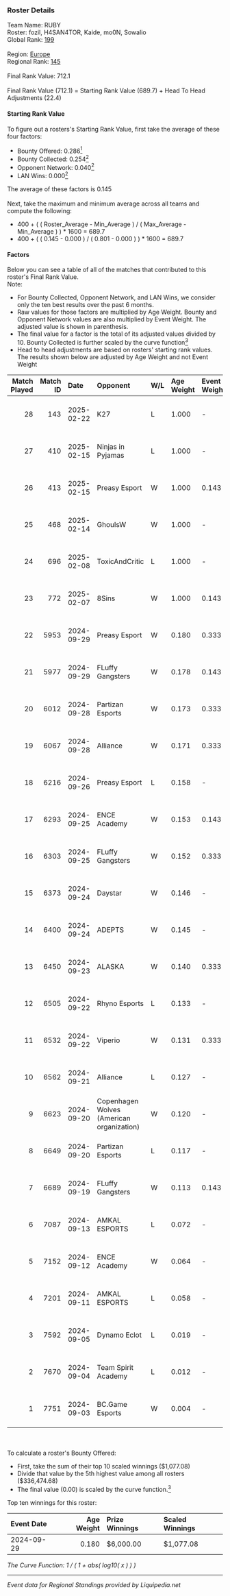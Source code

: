 ### Roster Details<br />
Team Name: RUBY<br />
Roster: fozil, H4SAN4TOR, Kaide, mo0N, Sowalio<br />
Global Rank: [199](../standings_global.md)<br />
<br />
Region: [Europe]( ../standings_europe.md)<br />
Regional Rank: [145]( ../standings_europe.md)<br />
<br />
Final Rank Value:  712.1<br />
<br />
Final Rank Value (712.1) = Starting Rank Value (689.7) + Head To Head Adjustments (22.4)<br />

#### Starting Rank Value<br />
To figure out a rosters's Starting Rank Value, first take the average of these four factors:<br />
- Bounty Offered: 0.286[<sup>1</sup>](#table2)
- Bounty Collected: 0.254[<sup>2</sup>](#table1)
- Opponent Network: 0.040[<sup>2</sup>](#table1)
- LAN Wins: 0.000[<sup>2</sup>](#table1)

The average of these factors is 0.145<br />
<br />
Next, take the maximum and minimum average across all teams and compute the following:<br />
- 400 + ( ( Roster_Average - Min_Average ) / ( Max_Average - Min_Average ) ) * 1600 = 689.7
- 400 + ( ( 0.145 - 0.000 ) / ( 0.801 - 0.000 ) ) * 1600 = 689.7


#### Factors<br />
Below you can see a table of all of the matches that contributed to this roster's Final Rank Value.<br />
Note:<br />

- For Bounty Collected, Opponent Network, and LAN Wins, we consider only the ten best results over the past 6 months.
- Raw values for those factors are multiplied by Age Weight. Bounty and Opponent Network values are also multiplied by Event Weight. The adjusted value is shown in parenthesis.
- The final value for a factor is the total of its adjusted values divided by 10. Bounty Collected is further scaled by the curve function[<sup>3</sup>](#curveFunction)
- Head to head adjustments are based on rosters' starting rank values. The results shown below are adjusted by Age Weight and not Event Weight
<span id="table1"></span><br />


| Match Played | Match ID | Date       | Opponent                                  | W/L | Age Weight | Event Weight | Bounty Collected | Opponent Network | LAN Wins  | H2H Adj. | Roster                                 |
| -: | -: | :- | :- | :- | :- | :- | :- | :- | :- | -: | :- |
|           28 |      143 | 2025-02-22 | K27                                       | L   | 1.000      | -            | -                | -                | -         |   -12.33 | fozil, H4SAN4TOR, Kaide, mo0N, Sowalio |
|           27 |      410 | 2025-02-15 | Ninjas in Pyjamas                         | L   | 1.000      | -            | -                | -                | -         |   -16.50 | fozil, H4SAN4TOR, Kaide, mo0N, Sowalio |
|           26 |      413 | 2025-02-15 | Preasy Esport                             | W   | 1.000      | 0.143        | 0.012 (0.002)    | 0.710 (0.101)    | 0 (0.000) |    16.81 | fozil, H4SAN4TOR, Kaide, mo0N, Sowalio |
|           25 |      468 | 2025-02-14 | GhoulsW                                   | W   | 1.000      | -            | -                | -                | 0 (0.000) |     4.41 | fozil, H4SAN4TOR, Kaide, mo0N, Sowalio |
|           24 |      696 | 2025-02-08 | ToxicAndCritic                            | L   | 1.000      | -            | -                | -                | -         |   -22.61 | fozil, H4SAN4TOR, Kaide, mo0N, Sowalio |
|           23 |      772 | 2025-02-07 | 8Sins                                     | W   | 1.000      | 0.143        | 0.005 (0.001)    | 0.234 (0.033)    | 0 (0.000) |    22.16 | fozil, H4SAN4TOR, Kaide, mo0N, Sowalio |
|           22 |     5953 | 2024-09-29 | Preasy Esport                             | W   | 0.180      | 0.333        | 0.012 (0.001)    | 0.710 (0.043)    | 0 (0.000) |     3.55 | forkyz, Kaide, mo0N, Sowalio, tasman   |
|           21 |     5977 | 2024-09-29 | FLuffy Gangsters                          | W   | 0.178      | 0.143        | 0.014 (0.000)    | 0.925 (0.023)    | 0 (0.000) |     3.44 | forkyz, Kaide, mo0N, Sowalio, tasman   |
|           20 |     6012 | 2024-09-28 | Partizan Esports                          | W   | 0.173      | 0.333        | 0.082 (0.005)    | 0.768 (0.044)    | 0 (0.000) |     4.87 | forkyz, Kaide, mo0N, Sowalio, tasman   |
|           19 |     6067 | 2024-09-28 | Alliance                                  | W   | 0.171      | 0.333        | 0.015 (0.001)    | 0.573 (0.033)    | 0 (0.000) |     4.01 | forkyz, Kaide, mo0N, Sowalio, tasman   |
|           18 |     6216 | 2024-09-26 | Preasy Esport                             | L   | 0.158      | -            | -                | -                | -         |    -1.79 | forkyz, Kaide, mo0N, Sowalio, tasman   |
|           17 |     6293 | 2024-09-25 | ENCE Academy                              | W   | 0.153      | 0.143        | 0.009 (0.000)    | -                | 0 (0.000) |     3.11 | forkyz, Kaide, mo0N, Sowalio, tasman   |
|           16 |     6303 | 2024-09-25 | FLuffy Gangsters                          | W   | 0.152      | 0.333        | 0.014 (0.001)    | 0.925 (0.047)    | 0 (0.000) |     2.99 | forkyz, Kaide, mo0N, Sowalio, tasman   |
|           15 |     6373 | 2024-09-24 | Daystar                                   | W   | 0.146      | -            | -                | -                | 0 (0.000) |     2.01 | forkyz, Kaide, mo0N, Sowalio, tasman   |
|           14 |     6400 | 2024-09-24 | ADEPTS                                    | W   | 0.145      | -            | -                | -                | -         |     2.17 | forkyz, Kaide, mo0N, Sowalio, tasman   |
|           13 |     6450 | 2024-09-23 | ALASKA                                    | W   | 0.140      | 0.333        | 0.030 (0.001)    | 0.875 (0.041)    | -         |     4.10 | forkyz, Kaide, mo0N, Sowalio, tasman   |
|           12 |     6505 | 2024-09-22 | Rhyno Esports                             | L   | 0.133      | -            | -                | -                | -         |    -2.20 | forkyz, Kaide, mo0N, Sowalio, tasman   |
|           11 |     6532 | 2024-09-22 | Viperio                                   | W   | 0.131      | 0.333        | -                | 0.411 (0.018)    | -         |     2.45 | forkyz, Kaide, mo0N, Sowalio, tasman   |
|           10 |     6562 | 2024-09-21 | Alliance                                  | L   | 0.127      | -            | -                | -                | -         |    -0.97 | forkyz, Kaide, mo0N, Sowalio, tasman   |
|            9 |     6623 | 2024-09-20 | Copenhagen Wolves (American organization) | W   | 0.120      | -            | -                | -                | -         |     1.15 | forkyz, Kaide, mo0N, Sowalio, tasman   |
|            8 |     6649 | 2024-09-20 | Partizan Esports                          | L   | 0.117      | -            | -                | -                | -         |    -0.34 | forkyz, Kaide, mo0N, Sowalio, tasman   |
|            7 |     6689 | 2024-09-19 | FLuffy Gangsters                          | W   | 0.113      | 0.143        | 0.014 (0.000)    | 0.925 (0.015)    | -         |     2.29 | forkyz, Kaide, mo0N, Sowalio, tasman   |
|            6 |     7087 | 2024-09-13 | AMKAL ESPORTS                             | L   | 0.072      | -            | -                | -                | -         |    -0.91 | Chill, Kaide, mo0N, Something, Sowalio |
|            5 |     7152 | 2024-09-12 | ENCE Academy                              | W   | 0.064      | -            | -                | -                | -         |     1.35 | Chill, Kaide, mo0N, Something, Sowalio |
|            4 |     7201 | 2024-09-11 | AMKAL ESPORTS                             | L   | 0.058      | -            | -                | -                | -         |    -0.73 | Chill, Kaide, mo0N, Something, Sowalio |
|            3 |     7592 | 2024-09-05 | Dynamo Eclot                              | L   | 0.019      | -            | -                | -                | -         |    -0.06 | Chill, Kaide, mo0N, Something, Sowalio |
|            2 |     7670 | 2024-09-04 | Team Spirit Academy                       | L   | 0.012      | -            | -                | -                | -         |    -0.08 | Chill, Kaide, mo0N, Something, Sowalio |
|            1 |     7751 | 2024-09-03 | BC.Game Esports                           | W   | 0.004      | -            | -                | -                | -         |     0.10 | Chill, Kaide, mo0N, Something, Sowalio |

<br />
<span id="table2"></span><br />
To calculate a roster's Bounty Offered:<br />

- First, take the sum of their top 10 scaled winnings ($1,077.08)
- Divide that value by the 5th highest value among all rosters ($336,474.68)
- The final value (0.00) is scaled by the curve function.[<sup>3</sup>](#curveFunction)

Top ten winnings for this roster:<br />

| Event Date | Age Weight | Prize Winnings | Scaled Winnings |
| :- | -: | :- | :- |
| 2024-09-29 |      0.180 | $6,000.00      | $1,077.08       |


<span id="curveFunction"></span>_The Curve Function: 1 / ( 1 + abs( log10( x ) ) )_<br />

---
_Event data for Regional Standings provided by Liquipedia.net_<br />
